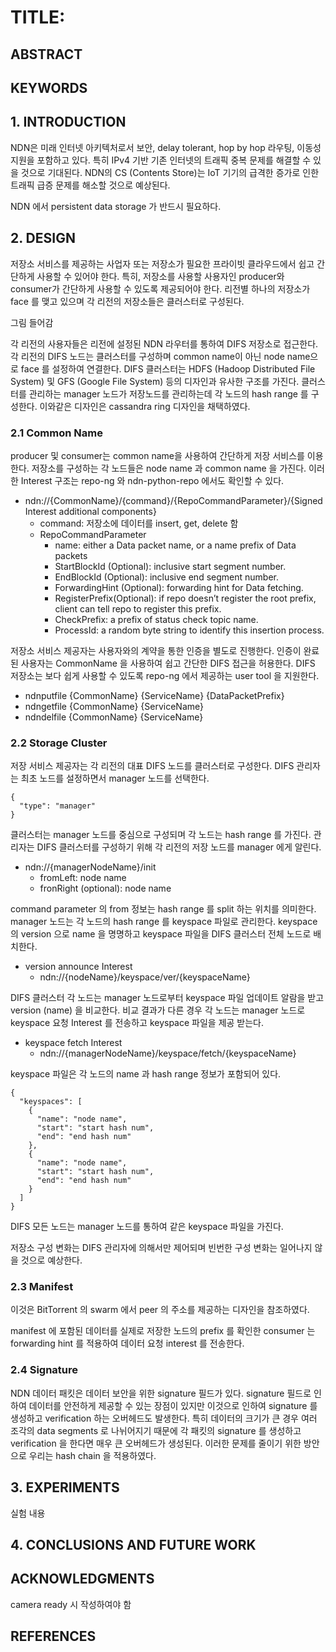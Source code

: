 # TITLE: 

## ABSTRACT

## KEYWORDS

## 1. INTRODUCTION

NDN은 미래 인터넷 아키텍처로서 보안, delay tolerant, hop by hop 라우팅, 이동성 지원을 포함하고 있다.
특히 IPv4 기반 기존 인터넷의 트래픽 중복 문제를 해결할 수 있을 것으로 기대된다.
NDN의 CS (Contents Store)는 IoT 기기의 급격한 증가로 인한 트래픽 급증 문제를 해소할 것으로 예상된다.

NDN 에서 persistent data storage 가 반드시 필요하다.

## 2. DESIGN

저장소 서비스를 제공하는 사업자 또는 저장소가 필요한 프라이빗 클라우드에서 쉽고 간단하게 사용할 수 있어야 한다.
특히, 저장소를 사용할 사용자인 producer와 consumer가 간단하게 사용할 수 있도록 제공되어야 한다.
리전별 하나의 저장소가 face 를 맺고 있으며 각 리전의 저장소들은 클러스터로 구성된다.

그림 들어감

각 리전의 사용자들은 리전에 설정된 NDN 라우터를 통하여 DIFS 저장소로 접근한다.
각 리전의 DIFS 노드는 클러스터를 구성하며 common name이 아닌 node name으로 face 를 설정하여 연결한다.
DIFS 클러스터는 HDFS (Hadoop Distributed File System) 및 GFS (Google File System) 등의 디자인과 유사한 구조를 가진다.
클러스터를 관리하는 manager 노드가 저장노드를 관리하는데 각 노드의 hash range 를 구성한다.
이와같은 디자인은 cassandra ring 디자인을 채택하였다.

### 2.1 Common Name

producer 및 consumer는 common name을 사용하여 간단하게 저장 서비스를 이용한다.
저장소를 구성하는 각 노드들은 node name 과 common name 을 가진다.
이러한 Interest 구조는 repo-ng 와 ndn-python-repo 에서도 확인할 수 있다.

- ndn://{CommonName}/{command}/{RepoCommandParameter}/{Signed Interest additional components}
  - command: 저장소에 데이터를 insert, get, delete 함
  - RepoCommandParameter
    - name: either a Data packet name, or a name prefix of Data packets
    - StartBlockId (Optional): inclusive start segment number.
    - EndBlockId (Optional): inclusive end segment number.
    - ForwardingHint (Optional): forwarding hint for Data fetching.
    - RegisterPrefix(Optional): if repo doesn’t register the root prefix, client can tell repo to register this prefix.
    - CheckPrefix: a prefix of status check topic name.
    - ProcessId: a random byte string to identify this insertion process.

저장소 서비스 제공자는 사용자와의 계약을 통한 인증을 별도로 진행한다.
인증이 완료된 사용자는 CommonName 을 사용하여 쉽고 간단한 DIFS 접근을 허용한다.
DIFS 저장소는 보다 쉽게 사용할 수 있도록 repo-ng 에서 제공하는 user tool 을 지원한다.

- ndnputfile {CommonName} {ServiceName} {DataPacketPrefix}
- ndngetfile {CommonName} {ServiceName}
- ndndelfile {CommonName} {ServiceName}

### 2.2 Storage Cluster

저장 서비스 제공자는 각 리전의 대표 DIFS 노드를 클러스터로 구성한다.
DIFS 관리자는 최초 노드를 설정하면서 manager 노드를 선택한다.

```
{
  "type": "manager"
}
```

클러스터는 manager 노드를 중심으로 구성되며 각 노드는 hash range 를 가진다.
관리자는 DIFS 클러스터를 구성하기 위해 각 리전의 저장 노드를 manager 에게 알린다.

- ndn://{managerNodeName}/init
  - fromLeft: node name
  - fronRight (optional): node name

command parameter 의 from 정보는 hash range 를 split 하는 위치를 의미한다.
manager 노드는 각 노드의 hash range 를 keyspace 파일로 관리한다.
keyspace 의 version 으로 name 을 명명하고 keyspace 파일을 DIFS 클러스터 전체 노드로 배치한다.

- version announce Interest
  - ndn://{nodeName}/keyspace/ver/{keyspaceName}

DIFS 클러스터 각 노드는 manager 노드로부터 keyspace 파일 업데이트 알람을 받고 version (name) 을 비교한다.
비교 결과가 다른 경우 각 노드는 manager 노드로 keyspace 요청 Interest 를 전송하고 keyspace 파일을 제공 받는다.

- keyspace fetch Interest
  - ndn://{managerNodeName}/keyspace/fetch/{keyspaceName}

keyspace 파일은 각 노드의 name 과 hash range 정보가 포함되어 있다.

```
{
  "keyspaces": [
    {
      "name": "node name",
      "start": "start hash num",
      "end": "end hash num"
    },
    {
      "name": "node name",
      "start": "start hash num",
      "end": "end hash num"
    }
  ]
}
```

DIFS 모든 노드는 manager 노드를 통하여 같은 keyspace 파일을 가진다.

저장소 구성 변화는 DIFS 관리자에 의해서만 제어되며 빈번한 구성 변화는 일어나지 않을 것으로 예상한다.

### 2.3 Manifest

이것은 BitTorrent 의 swarm 에서 peer 의 주소를 제공하는 디자인을 참조하였다.

manifest 에 포함된 데이터를 실제로 저장한 노드의 prefix 를 확인한 consumer 는 forwarding hint 를 적용하여 데이터 요청 interest 를 전송한다.

### 2.4 Signature

NDN 데이터 패킷은 데이터 보안을 위한 signature 필드가 있다.
signature 필드로 인하여 데이터를 안전하게 제공할 수 있는 장점이 있지만 이것으로 인하여 signature 를 생성하고 verification 하는 오버헤드도 발생한다.
특히 데이터의 크기가 큰 경우 여러 조각의 data segments 로 나뉘어지기 때문에 각 패킷의 signature 를 생성하고 verification 을 한다면 매우 큰 오버헤드가 생성된다.
이러한 문제를 줄이기 위한 방안으로 우리는 hash chain 을 적용하였다.

## 3. EXPERIMENTS

실험 내용

## 4. CONCLUSIONS AND FUTURE WORK



## ACKNOWLEDGMENTS

camera ready 시 작성하여야 함

## REFERENCES
